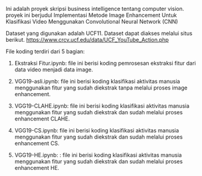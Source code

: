 Ini adalah proyek skripsi business intelligence tentang computer vision. proyek ini berjudul Implementasi Metode Image Enhancement Untuk Klasifikasi Video Menggunakan Convolutional Neural Network (CNN) 

Dataset yang digunakan adalah UCF11. Dataset dapat diakses melalui situs berikut.
https://www.crcv.ucf.edu/data/UCF_YouTube_Action.php

File koding terdiri dari 5 bagian:
1. Ekstraksi Fitur.ipynb: file ini berisi koding pemrosesan ekstraksi fitur dari data video menjadi data image.

2. VGG19-asli.ipynb: file ini berisi koding klasifikasi aktivitas manusia menggunakan fitur yang sudah diekstrak tanpa melalui proses image enhancement.

3. VGG19-CLAHE.ipynb: file  ini berisi koding klasifikasi aktivitas manusia menggunakan fitur yang sudah diekstrak dan sudah melalui proses enhancement CLAHE.

4. VGG19-CS.ipynb: file  ini berisi koding klasifikasi aktivitas manusia menggunakan fitur yang sudah diekstrak dan sudah melalui proses enhancement CS.

5. VGG19-HE.ipynb: : file  ini berisi koding klasifikasi aktivitas manusia menggunakan fitur yang sudah diekstrak dan sudah melalui proses enhancement HE.
